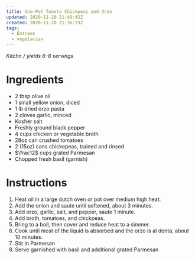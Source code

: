 ```yaml
---
title: One-Pot Tomato Chickpeas and Orzo
updated: 2020-11-20 21:40:45Z
created: 2020-11-20 21:36:23Z
tags:
  - Entrees
  - vegetarian
---
```


*Kitchn / yields 6-8 servings*

# Ingredients

* 2 tbsp olive oil
* 1 small yellow onion, diced
* 1 lb dried orzo pasta
* 2 cloves garlic, minced
* Kosher salt
* Freshly ground black pepper
* 4 cups chicken or vegetable broth
* 28oz can crushed tomatoes
* 2 (15oz) cans chickepeas, trained and rinsed
* $\frac12$ cups grated Parmesan
* Chopped fresh basil (garnish)

# Instructions

1. Heat oil in a large dutch oven or pot over medium high heat.
2. Add the onion and saute until softened, about 3 minutes.
3. Add orzo, garlic, salt, and pepper, saute 1 minute.
4. Add broth, tomatoes, and chickpeas.
5. Bring to a boil, then cover and reduce heat to a simmer.
6. Cook until most of the liquid is absorbed and the orzo is al denta, about 10 minutes.
7. Stir in Parmesan
8. Serve garnished with basil and additional grated Parmesan